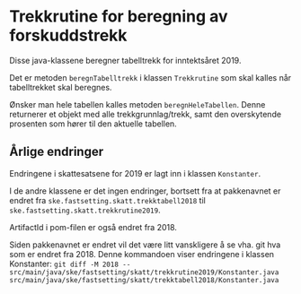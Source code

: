 # Trekkrutine for beregning av forskuddstrekk

Disse java-klassene beregner tabelltrekk for inntektsåret 2019.

Det er metoden `beregnTabelltrekk` i klassen `Trekkrutine` som skal kalles når tabelltrekket skal beregnes.

Ønsker man hele tabellen kalles metoden `beregnHeleTabellen`. Denne returnerer et objekt med alle trekkgrunnlag/trekk, samt den overskytende prosenten som hører til den aktuelle tabellen.


## Årlige endringer
Endringene i skattesatsene for 2019 er lagt inn i klassen `Konstanter`.

I de andre klassene er det ingen endringer, bortsett fra at pakkenavnet er endret fra `ske.fastsetting.skatt.trekktabell2018` til `ske.fastsetting.skatt.trekkrutine2019`.

ArtifactId i pom-filen er også endret fra 2018.

Siden pakkenavnet er endret vil det være litt vanskligere å se vha. git hva som er endret fra 2018. 
Denne kommandoen viser endringene i klassen Konstanter:
`git diff -M 2018 -- src/main/java/ske/fastsetting/skatt/trekkrutine2019/Konstanter.java src/main/java/ske/fastsetting/skatt/trekktabell2018/Konstanter.java`